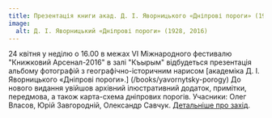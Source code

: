 ```yaml
---
title: Презентація книги акад. Д. І. Яворницького «Дніпрові пороги» (1928, 2016)
image:
  alt: Д. І. Яворницький «Дніпрові пороги» (1928, 2016)
---
```


24 квітня у неділю о 16.00 в межах VI Міжнародного фестивалю "Книжковий Арсенал-2016" в залі "Къырым" відбудеться презентація альбому фотографій з географічно-історичним нарисом [академіка Д. І. Яворницького «Дніпрові пороги».] (/books/yavornytsky-porogy) До нового видання увійшов архівний ілюстративний додаток, примітки, передмова, а також карта-схема дніпрових порогів. Учасники: Олег Власов, Юрій Завгородній, Олександр Савчук. 
[Детальніше про захід](https://www.facebook.com/events/615346618629277/).

